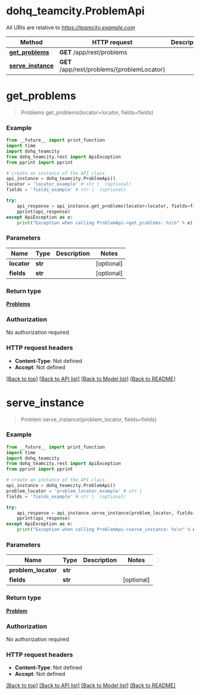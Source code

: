 # dohq_teamcity.ProblemApi

All URIs are relative to *https://teamcity.example.com*

Method | HTTP request | Description
------------- | ------------- | -------------
[**get_problems**](ProblemApi.md#get_problems) | **GET** /app/rest/problems | 
[**serve_instance**](ProblemApi.md#serve_instance) | **GET** /app/rest/problems/{problemLocator} | 


# **get_problems**
> Problems get_problems(locator=locator, fields=fields)



### Example
```python
from __future__ import print_function
import time
import dohq_teamcity
from dohq_teamcity.rest import ApiException
from pprint import pprint

# create an instance of the API class
api_instance = dohq_teamcity.ProblemApi()
locator = 'locator_example' # str |  (optional)
fields = 'fields_example' # str |  (optional)

try:
    api_response = api_instance.get_problems(locator=locator, fields=fields)
    pprint(api_response)
except ApiException as e:
    print("Exception when calling ProblemApi->get_problems: %s\n" % e)
```

### Parameters

Name | Type | Description  | Notes
------------- | ------------- | ------------- | -------------
 **locator** | **str**|  | [optional] 
 **fields** | **str**|  | [optional] 

### Return type

[**Problems**](Problems.md)

### Authorization

No authorization required

### HTTP request headers

 - **Content-Type**: Not defined
 - **Accept**: Not defined

[[Back to top]](#) [[Back to API list]](../README.md#documentation-for-api-endpoints) [[Back to Model list]](../README.md#documentation-for-models) [[Back to README]](../README.md)

# **serve_instance**
> Problem serve_instance(problem_locator, fields=fields)



### Example
```python
from __future__ import print_function
import time
import dohq_teamcity
from dohq_teamcity.rest import ApiException
from pprint import pprint

# create an instance of the API class
api_instance = dohq_teamcity.ProblemApi()
problem_locator = 'problem_locator_example' # str | 
fields = 'fields_example' # str |  (optional)

try:
    api_response = api_instance.serve_instance(problem_locator, fields=fields)
    pprint(api_response)
except ApiException as e:
    print("Exception when calling ProblemApi->serve_instance: %s\n" % e)
```

### Parameters

Name | Type | Description  | Notes
------------- | ------------- | ------------- | -------------
 **problem_locator** | **str**|  | 
 **fields** | **str**|  | [optional] 

### Return type

[**Problem**](Problem.md)

### Authorization

No authorization required

### HTTP request headers

 - **Content-Type**: Not defined
 - **Accept**: Not defined

[[Back to top]](#) [[Back to API list]](../README.md#documentation-for-api-endpoints) [[Back to Model list]](../README.md#documentation-for-models) [[Back to README]](../README.md)

